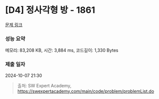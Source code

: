 # [D4] 정사각형 방 - 1861 

[문제 링크](https://swexpertacademy.com/main/code/problem/problemDetail.do?contestProbId=AV5LtJYKDzsDFAXc) 

### 성능 요약

메모리: 83,208 KB, 시간: 3,884 ms, 코드길이: 1,330 Bytes

### 제출 일자

2024-10-07 21:30



> 출처: SW Expert Academy, https://swexpertacademy.com/main/code/problem/problemList.do